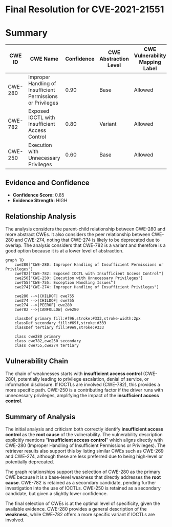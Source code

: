 # Final Resolution for CVE-2021-21551

# Summary
| CWE ID | CWE Name | Confidence | CWE Abstraction Level | CWE Vulnerability Mapping Label | CWE-Vulnerability Mapping Notes |
|---|---|---|---|---|---|
| CWE-280 | Improper Handling of Insufficient Permissions or Privileges | 0.90 | Base | Allowed | Primary CWE |
| CWE-782 | Exposed IOCTL with Insufficient Access Control | 0.80 | Variant | Allowed | Secondary Candidate |
| CWE-250 | Execution with Unnecessary Privileges | 0.60 | Base | Allowed | Secondary Candidate |

## Evidence and Confidence

*   **Confidence Score:** 0.85
*   **Evidence Strength:** HIGH

## Relationship Analysis
The analysis considers the parent-child relationship between CWE-280 and more abstract CWEs. It also considers the peer relationship between CWE-280 and CWE-274, noting that CWE-274 is likely to be deprecated due to overlap. The analysis considers that CWE-782 is a variant and therefore is a good option because it is at a lower level of abstraction.

```mermaid
graph TD
    cwe280["CWE-280: Improper Handling of Insufficient Permissions or Privileges"]
    cwe782["CWE-782: Exposed IOCTL with Insufficient Access Control"]
    cwe250["CWE-250: Execution with Unnecessary Privileges"]
    cwe755["CWE-755: Exception Handling Issues"]
    cwe274["CWE-274: Improper Handling of Insufficient Privileges"]

    cwe280 -->|CHILDOF| cwe755
    cwe274 -->|CHILDOF| cwe755
    cwe274 -->|PEEROF| cwe280
    cwe782 -->|CANFOLLOW| cwe280

    classDef primary fill:#f96,stroke:#333,stroke-width:2px
    classDef secondary fill:#69f,stroke:#333
    classDef tertiary fill:#9e9,stroke:#333

    class cwe280 primary
    class cwe782,cwe250 secondary
    class cwe755,cwe274 tertiary
```

## Vulnerability Chain
The chain of weaknesses starts with **insufficient access control** (CWE-280), potentially leading to privilege escalation, denial of service, or information disclosure. If IOCTLs are involved (CWE-782), this provides a more specific path. CWE-250 is a contributing factor if the driver runs with unnecessary privileges, amplifying the impact of the **insufficient access control**.

## Summary of Analysis
The initial analysis and criticism both correctly identify **insufficient access control** as the **root cause** of the vulnerability. The vulnerability description explicitly mentions "**insufficient access control**" which aligns directly with CWE-280 (Improper Handling of Insufficient Permissions or Privileges). The retriever results also support this by listing similar CWEs such as CWE-269 and CWE-274, although these are less preferred due to being high-level or potentially deprecated.

The graph relationships support the selection of CWE-280 as the primary CWE because it is a base-level weakness that directly addresses the **root cause**. CWE-782 is retained as a secondary candidate, pending further investigation into the use of IOCTLs. CWE-250 is retained as a secondary candidate, but given a slightly lower confidence.

The final selection of CWEs is at the optimal level of specificity, given the available evidence. CWE-280 provides a general description of the **weakness**, while CWE-782 offers a more specific variant if IOCTLs are involved.